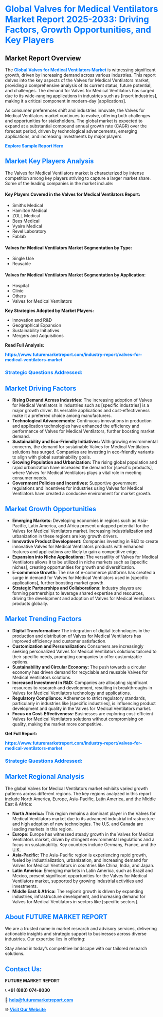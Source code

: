 <h1 style="color: #007BFF;">Global Valves for Medical Ventilators Market Report 2025-2033: Driving Factors, Growth Opportunities, and Key Players</h1>

<section id="overview">
<h2>Market Report Overview</h2>
<p>The <a href="https://www.futuremarketreport.com/industry-report/valves-for-medical-ventilators-market" style="color: #007BFF; text-decoration: none;"><strong>Global Valves for Medical Ventilators Market</strong></a> is witnessing significant growth, driven by increasing demand across various industries. This report delves into the key aspects of the Valves for Medical Ventilators market, providing a comprehensive analysis of its current status, future potential, and challenges. The demand for Valves for Medical Ventilators has surged due to its wide-ranging applications in industries such as [insert industries], making it a critical component in modern-day [applications].</p>
<p>As consumer preferences shift and industries innovate, the Valves for Medical Ventilators market continues to evolve, offering both challenges and opportunities for stakeholders. The global market is expected to expand at a substantial compound annual growth rate (CAGR) over the forecast period, driven by technological advancements, emerging applications, and increasing investments by major players.</p>
</section>

<section id="overview">
<p><a href="https://www.futuremarketreport.com/request-sample/reportId=123977" style="color: #007BFF; text-decoration: none;"><strong>Explore Sample Report Here</strong></a></p>
</section>

<section id="key-players">
<h2 style="color: #007BFF;">Market Key Players Analysis</h2>
<p>The Valves for Medical Ventilators market is characterized by intense competition among key players striving to capture a larger market share. Some of the leading companies in the market include:</p>
<h4>Key Players Covered in the Valves for Medical Ventilators Report:</h4>
<ul><li>Smiths Medical</li><li>Hamilton Medical</li><li>ZOLL Medical</li><li>Bees Medical</li><li>Vyaire Medical</li><li>Revel Laboratory</li><li>Fablab</li></ul>
<h4>Valves for Medical Ventilators Market Segmentation by Type:</h4>
<ul><li>Single Use</li><li>Reusable</li></ul>

<h4>Valves for Medical Ventilators Market Segmentation by Application:</h4>
<ul><li>Hospital</li><li>Clinic</li><li>Others</li><li>Valves for Medical Ventilators</li></ul>
<p><strong>Key Strategies Adopted by Market Players:</strong></p>
<ul>
<li>Innovation and R&D</li>
<li>Geographical Expansion</li>
<li>Sustainability Initiatives</li>
<li>Mergers and Acquisitions</li>
</ul>
</section>

<section>
<p><strong>Read Full Analysis: </strong></p><a href="https://www.futuremarketreport.com/industry-report/valves-for-medical-ventilators-market" style="color: #007BFF; text-decoration: none;"><strong>https://www.futuremarketreport.com/industry-report/valves-for-medical-ventilators-market</strong></a>
<h3 style="color: #007BFF;">Strategic Questions Addressed:</h3>
</section>

<section id="driving-factors">
<h2 style="color: #007BFF;">Market Driving Factors</h2>
<ul>
<li><strong>Rising Demand Across Industries:</strong> The increasing adoption of Valves for Medical Ventilators in industries such as [specific industries] is a major growth driver. Its versatile applications and cost-effectiveness make it a preferred choice among manufacturers.</li>
<li><strong>Technological Advancements:</strong> Continuous innovations in production and application technologies have enhanced the efficiency and performance of Valves for Medical Ventilators, further boosting market demand.</li>
<li><strong>Sustainability and Eco-Friendly Initiatives:</strong> With growing environmental concerns, the demand for sustainable Valves for Medical Ventilators solutions has surged. Companies are investing in eco-friendly variants to align with global sustainability goals.</li>
<li><strong>Growing Population and Urbanization:</strong> The rising global population and rapid urbanization have increased the demand for [specific products], where Valves for Medical Ventilators plays a vital role in meeting consumer needs.</li>
<li><strong>Government Policies and Incentives:</strong> Supportive government regulations and incentives for industries using Valves for Medical Ventilators have created a conducive environment for market growth.</li>
</ul>
</section>

<section id="growth-opportunities">
<h2 style="color: #007BFF;">Market Growth Opportunities</h2>
<ul>
<li><strong>Emerging Markets:</strong> Developing economies in regions such as Asia-Pacific, Latin America, and Africa present untapped potential for the Valves for Medical Ventilators market. Increasing industrialization and urbanization in these regions are key growth drivers.</li>
<li><strong>Innovative Product Development:</strong> Companies investing in R&D to create innovative Valves for Medical Ventilators products with enhanced features and applications are likely to gain a competitive edge.</li>
<li><strong>Expansion into Niche Applications:</strong> The versatility of Valves for Medical Ventilators allows it to be utilized in niche markets such as [specific niches], creating opportunities for growth and diversification.</li>
<li><strong>E-commerce Growth:</strong> The rise of e-commerce platforms has created a surge in demand for Valves for Medical Ventilators used in [specific applications], further boosting market growth.</li>
<li><strong>Strategic Partnerships and Collaborations:</strong> Industry players are forming partnerships to leverage shared expertise and resources, driving the development and adoption of Valves for Medical Ventilators products globally.</li>
</ul>
</section>

<section id="trending-factors">
<h2 style="color: #007BFF;">Market Trending Factors</h2>
<ul>
<li><strong>Digital Transformation:</strong> The integration of digital technologies in the production and distribution of Valves for Medical Ventilators has improved efficiency and customer satisfaction.</li>
<li><strong>Customization and Personalization:</strong> Consumers are increasingly seeking personalized Valves for Medical Ventilators solutions tailored to their specific needs, prompting companies to offer customizable options.</li>
<li><strong>Sustainability and Circular Economy:</strong> The push towards a circular economy has driven demand for recyclable and reusable Valves for Medical Ventilators solutions.</li>
<li><strong>Increased Investment in R&D:</strong> Companies are allocating significant resources to research and development, resulting in breakthroughs in Valves for Medical Ventilators technology and applications.</li>
<li><strong>Regulatory Compliance:</strong> Adherence to strict regulatory standards, particularly in industries like [specific industries], is influencing product development and quality in the Valves for Medical Ventilators market.</li>
<li><strong>Focus on Cost-Effectiveness:</strong> Businesses are exploring cost-efficient Valves for Medical Ventilators solutions without compromising on quality, making the market more competitive.</li>
</ul>
</section>

<section>
<p><strong>Get Full Report: </strong></p><a href="https://www.futuremarketreport.com/industry-report/valves-for-medical-ventilators-market" style="color: #007BFF; text-decoration: none;"><strong>https://www.futuremarketreport.com/industry-report/valves-for-medical-ventilators-market</strong></a>
<h3 style="color: #007BFF;">Strategic Questions Addressed:</h3>
</section>


<section id="regional-analysis">
<h2 style="color: #007BFF;">Market Regional Analysis</h2>
<p>The global Valves for Medical Ventilators market exhibits varied growth patterns across different regions. The key regions analyzed in this report include North America, Europe, Asia-Pacific, Latin America, and the Middle East & Africa:</p>
<ul>
<li><strong>North America:</strong> This region remains a dominant player in the Valves for Medical Ventilators market due to its advanced industrial infrastructure and high adoption of new technologies. The U.S. and Canada are leading markets in this region.</li>
<li><strong>Europe:</strong> Europe has witnessed steady growth in the Valves for Medical Ventilators market, driven by stringent environmental regulations and a focus on sustainability. Key countries include Germany, France, and the U.K.</li>
<li><strong>Asia-Pacific:</strong> The Asia-Pacific region is experiencing rapid growth, fueled by industrialization, urbanization, and increasing demand for Valves for Medical Ventilators in countries like China, India, and Japan.</li>
<li><strong>Latin America:</strong> Emerging markets in Latin America, such as Brazil and Mexico, present significant opportunities for the Valves for Medical Ventilators market, supported by growing industrial activities and investments.</li>
<li><strong>Middle East & Africa:</strong> The region’s growth is driven by expanding industries, infrastructure development, and increasing demand for Valves for Medical Ventilators in sectors like [specific sectors].</li>
</ul>
</section>

<footer>
<h2 style="color: #007BFF;">About FUTURE MARKET REPORT</h2>
<p>We are a trusted name in market research and advisory services, delivering actionable insights and strategic support to businesses across diverse industries. Our expertise lies in offering:</p>

<p>Stay ahead in today’s competitive landscape with our tailored research solutions.</p>

<h2 style="color: #007BFF;">Contact Us:</h2>
<p><strong>FUTURE MARKET REPORT</strong></p>
<p>📞 <strong>+91 (883) 074-8030</strong></p>
<p>📧 <strong><a href="mailto:help@futuremarketreport.com" style="color: #007BFF;">help@futuremarketreport.com</a></strong></p>
<p>🌐 <strong><a href="https://www.futuremarketreport.com/" style="color: #007BFF;">Visit Our Website</a></strong></p>
</footer>